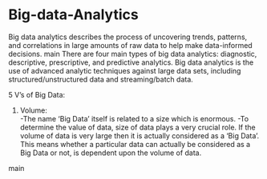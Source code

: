 # Big-data-Analytics
Big data analytics describes the process of uncovering trends, patterns, and correlations in large amounts of raw data to help make data-informed decisions.
main
There are four main types of big data analytics: 
diagnostic, 
descriptive, 
prescriptive, and 
predictive analytics.
Big data analytics is the use of advanced analytic techniques against large data sets, including structured/unstructured data and streaming/batch data.

5 V’s of Big Data:
1. Volume:  
    -The name ‘Big Data’ itself is related to a size which is enormous.
    -To determine the value of data, size of data plays a very crucial role. If the volume of data is very large then it is actually considered as a ‘Big Data’. This means whether a particular data can actually be considered as a Big Data or not, is dependent upon the volume of data.
    
main
